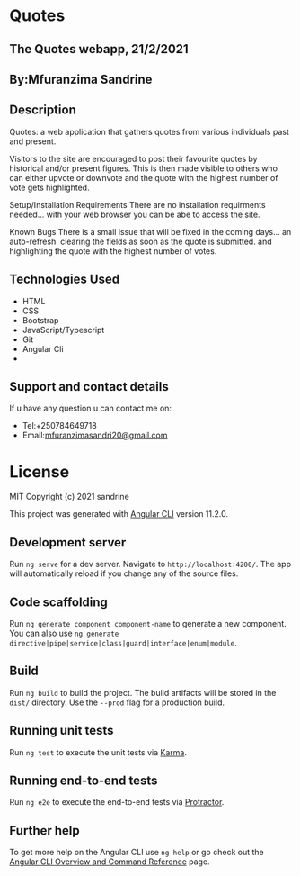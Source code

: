 # Quotes
## The Quotes webapp, 21/2/2021
## By:Mfuranzima Sandrine

## Description

Quotes: a web application that gathers quotes from various individuals past and present.

Visitors to the site are encouraged  to post their favourite quotes by historical and/or present figures. This is then made visible to others who can either upvote or downvote and the quote with the highest number of vote gets highlighted.

Setup/Installation Requirements There are no installation requirments needed... with your web browser you can be abe to access the site.

Known Bugs There is a small issue that will be fixed in the coming days... an auto-refresh. clearing the fields as soon as the quote is submitted. and highlighting the quote with the highest number of votes.


## Technologies Used
* HTML
* CSS
* Bootstrap
* JavaScript/Typescript
* Git
* Angular Cli
* 
## Support and contact details
If u have any question u can contact me on:

* Tel:+250784649718
* Email:mfuranzimasandri20@gmail.com

# License

MIT Copyright (c) 2021 sandrine

This project was generated with [Angular CLI](https://github.com/angular/angular-cli) version 11.2.0.

## Development server

Run `ng serve` for a dev server. Navigate to `http://localhost:4200/`. The app will automatically reload if you change any of the source files.

## Code scaffolding

Run `ng generate component component-name` to generate a new component. You can also use `ng generate directive|pipe|service|class|guard|interface|enum|module`.

## Build

Run `ng build` to build the project. The build artifacts will be stored in the `dist/` directory. Use the `--prod` flag for a production build.

## Running unit tests

Run `ng test` to execute the unit tests via [Karma](https://karma-runner.github.io).

## Running end-to-end tests

Run `ng e2e` to execute the end-to-end tests via [Protractor](http://www.protractortest.org/).

## Further help

To get more help on the Angular CLI use `ng help` or go check out the [Angular CLI Overview and Command Reference](https://angular.io/cli) page.
